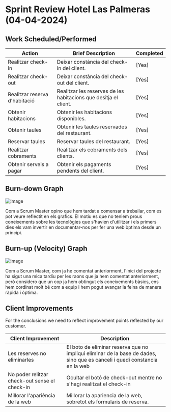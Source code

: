 # Sprint Review Hotel Las Palmeras (04-04-2024)

## Work Scheduled/Performed

| Action  | Brief Description  | Completed  
|---|---|---|
| Realitzar check-in  | Deixar constància del check-in del client. |   [Yes] |
| Realitzar check-out |  Deixar constància del check-out del client. |  [Yes] |
| Realitzar reserva d'habitació |  Realitzar les reserves de les habitacions que desitja el client. |  [Yes] |
| Obtenir habitacions |  Obtenir les habitacions disponibles. |  [Yes] |
| Obtenir taules |  Obtenir les taules reservades del restaurant. |  [Yes] |
| Reservar taules |  Reservar taules del restaurant. |  [Yes] |
| Realitzar cobraments | Realitzar els cobraments dels clients. | [Yes] |
| Obtenir serveis a pagar |  Obtenir els pagaments pendents del client. |  [Yes] |

## Burn-down Graph

![image](https://github.com/arnaums02/Joint-Project---Grup-B/assets/114426285/e9c497b7-60be-40af-9c51-5b81911ea00a)



Com a Scrum Master opino que hem tardat a comensar a treballar, com es pot veure reflectit en els grafics. El motiu es que no teniem prous coneixements sobre les tecnològies que s'havien d'utilitzar i els primers dies els vam invertir en documentar-nos per fer una web òptima desde un principi.

## Burn-up (Velocity) Graph

![image](https://github.com/arnaums02/Joint-Project---Grup-B/assets/114426285/88183e8a-24cb-46bc-b9fc-2003ce977b90)

Com a Scrum Master, com ja he comentat anteriorment, l'inici del projecte ha sigut una mica tardíu per les raons que ja hem comentat anteriorment, però considero que un cop ja hem obtingut els coneixements bàsics, ens hem cordinat molt bé com a equip i hem pogut avançar la feina de manera ràpida i òptima.

## Client Improvements 

For the conclusions we need to reflect improvement points reflected by our customer. 

| Client Improvement  | Description |  
|---|---|
| Les reserves no eliminarles | El boto de eliminar reserva que no impliqui eliminar de la base de dades, sino que es canceli i quedi constancia en la web  |  
| No poder relitzar check-out sense el check-in |  Ocultar el botó de check-out mentre no s'hagi realitzat el check-in | 
| Millorar l'apariència de la web  |  Millorar la apariencia de la web, sobretot els formularis de reserva. | 
